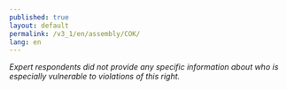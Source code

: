 ```yaml
---
published: true
layout: default
permalink: /v3_1/en/assembly/COK/
lang: en
---
```

_Expert respondents did not provide any specific information about who is especially vulnerable to violations of this right._
